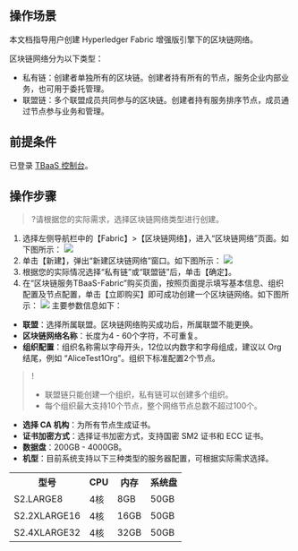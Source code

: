 ## 操作场景
本文档指导用户创建 Hyperledger Fabric 增强版引擎下的区块链网络。

区块链网络分为以下类型：
- 私有链：创建者单独所有的区块链。创建者持有所有的节点，服务企业内部业务，也可用于委托管理。
- 联盟链：多个联盟成员共同参与的区块链。创建者持有服务排序节点，成员通过节点参与业务和管理。


## 前提条件
已登录 [TBaaS 控制台](https://console.cloud.tencent.com/tbaas)。

## 操作步骤
>?请根据您的实际需求，选择区块链网络类型进行创建。
>
1. 选择左侧导航栏中的【Fabric】>【区块链网络】，进入“区块链网络”页面。如下图所示： 
![](https://main.qcloudimg.com/raw/5b596c4cb0dafefa52202782b9d482d7.png)
2. 单击【新建】，弹出“新建区块链网络”窗口。如下图所示：
![](https://main.qcloudimg.com/raw/d172253623f0fcc3e9dc457d6f78f00f.png)
3. 根据您的实际情况选择“私有链”或“联盟链”后，单击【确定】。
4. 在“区块链服务TBaaS-Fabric”购买页面，按照页面提示填写基本信息、组织配置及节点配置，单击【立即购买】即可成功创建一个区块链网络。如下图所示：
![](https://main.qcloudimg.com/raw/d2c417ba165bb4e9e4d1722df3afab19.png)
主要参数信息如下：
 - **联盟**：选择所属联盟。区块链网络购买成功后，所属联盟不能更换。
 - **区块链网络名称**：长度为4 - 60个字符，不可重复。
 - **组织配置**：组织名称需以字母开头，12位以内数字和字母组成，建议以 Org 结尾，例如 “AliceTest1Org”。组织下标准配置2个节点。
 >!
 >- 联盟链只能创建一个组织，私有链可以创建多个组织。
 >- 每个组织最大支持10个节点，整个网络节点总数不超过100个。
 >
 - **选择 CA 机构**：为所有节点生成证书。
 - **证书加密方式**：选择证书加密方式，支持国密 SM2 证书和 ECC 证书。
 - **数据盘**：200GB - 4000GB。
 - **机型**：目前系统支持以下三种类型的服务器配置，可根据实际需求选择。
 <table>
	<tr>
	<th>型号</th>
	<th>CPU</th>
	<th>内存</th>
	<th>系统盘</th>
	</tr>
	<tr>
	<td>S2.LARGE8</td>
	<td>4核</td>
	<td>8GB</td>
	<td>50GB</td>
	</tr>
	<tr>
	<td>S2.2XLARGE16</td>
	<td>4核</td>
	<td>16GB</td>
	<td>50GB</td>
	</tr>
	<tr>
	<td>S2.4XLARGE32</td>
	<td>4核</td>
	<td>32GB</td>
	<td>50GB</td>
	</tr>
</table>
